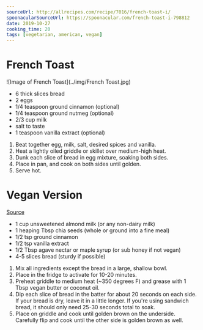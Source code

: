 ```yaml
---
sourceUrl: http://allrecipes.com/recipe/7016/french-toast-i/
spoonacularSourceUrl: https://spoonacular.com/french-toast-i-798812
date: 2019-10-27
cooking_time: 20
tags: [vegetarian, american, vegan]
---
```

# French Toast

![Image of French Toast](../img/French Toast.jpg)

- 6 thick slices bread
- 2 eggs
- 1/4 teaspoon ground cinnamon (optional)
- 1/4 teaspoon ground nutmeg (optional)
- 2/3 cup milk
- salt to taste
- 1 teaspoon vanilla extract (optional)


1. Beat together egg, milk, salt, desired spices and vanilla.
2. Heat a lightly oiled griddle or skillet over medium-high heat.
3. Dunk each slice of bread in egg mixture, soaking both sides.
4. Place in pan, and cook on both sides until golden.
5. Serve hot.

# Vegan Version

[Source](http://minimalistbaker.com/basic-vegan-french-toast/)

- 1 cup unsweetened almond milk (or any non-dairy milk)
- 1 heaping Tbsp chia seeds (whole or ground into a fine meal)
- 1/2 tsp ground cinnamon
- 1/2 tsp vanilla extract
- 1/2 Tbsp agave nectar or maple syrup (or sub honey if not vegan)
- 4-5 slices bread (sturdy if possible)


1. Mix all ingredients except the bread in a large, shallow bowl.
2. Place in the fridge to activate for 10-20 minutes.
3. Preheat griddle to medium heat (~350 degrees F) and grease with 1 Tbsp vegan butter or coconut oil.
4. Dip each slice of bread in the batter for about 20 seconds on each side. If your bread is dry, leave it in a little longer. If you're using sandwich bread, it should only need 25-30 seconds total to soak.
5. Place on griddle and cook until golden brown on the underside. Carefully flip and cook until the other side is golden brown as well.
